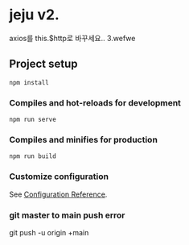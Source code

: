 # jeju v2.
axios를 this.$http로 바꾸세요..
3.wefwe

## Project setup
```
npm install
```

### Compiles and hot-reloads for development
```
npm run serve
```

### Compiles and minifies for production
```
npm run build
```

### Customize configuration
See [Configuration Reference](https://cli.vuejs.org/config/).

### git master to main push error
git push -u origin +main
